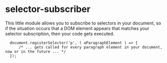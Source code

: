 # selector-subscriber

This little module allows you to subscribe to selectors in your document, so if
the situation occurs that a DOM element appears that matches your selector subscription,
then your code gets executed.

      document.registerSelector('p', ( aParagraphElement ) => {
          /* ... gets called for every paragraph element in your document, now or in the future ... */
      });



